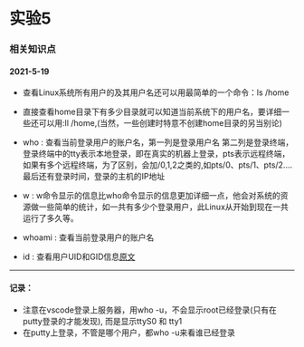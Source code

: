 # 实验5

### 相关知识点

#### 2021-5-19

- 查看Linux系统所有用户的及其用户名还可以用最简单的一个命令：ls /home

- 直接查看home目录下有多少目录就可以知道当前系统下的用户名，要详细一些还可以用:ll /home,(当然，一些创建时特意不创建home目录的另当别论)

- who : 查看当前登录用户的账户名，第一列是登录用户名 第二列是登录终端，登录终端中的tty表示本地登录，即在真实的机器上登录，pts表示远程终端，如果有多个远程终端，为了区别，会加/0,1,2之类的,如pts/0、pts/1、pts/2....最后还有登录时间，登录的主机的IP地址

- w : w命令显示的信息比who命令显示的信息更加详细一点，他会对系统的资源做一些简单的统计，如一共有多少个登录用户，此Linux从开始到现在一共运行了多久等。

- whoami : 查看当前登录用户的账户名

- id : 查看用户UID和GID信息[原文]

[原文]:https://www.cnblogs.com/will-wu/p/12937015.html

---

#### 记录：
- 注意在vscode登录上服务器，用who -u，不会显示root已经登录(只有在putty登录的才能发现), 而是显示ttyS0 和 tty1
- 在putty上登录，不管是哪个用户，都who -u来看谁已经登录


#### 